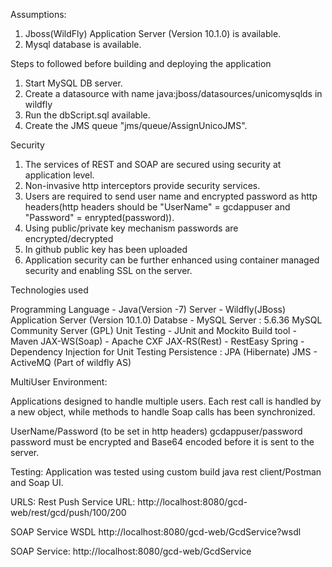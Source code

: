 Assumptions:

1) Jboss(WildFly) Application Server (Version 10.1.0) is available.
2) Mysql database is available.

Steps to followed before building and deploying the application
1) Start MySQL DB server.
2) Create a datasource with name java:jboss/datasources/unicomysqlds in wildfly
3) Run the dbScript.sql available.
4) Create the JMS queue "jms/queue/AssignUnicoJMS".

Security

1. The services of REST and SOAP are secured using security at application level.
2. Non-invasive http interceptors provide security services.
3. Users are required to send user name and encrypted password as http headers(http headers should be "UserName" = gcdappuser and "Password" = enrypted(password)).
4. Using public/private key mechanism passwords are encrypted/decrypted
5. In github public key has been uploaded
6. Application security can be further enhanced using container managed security and enabling SSL on the server.

Technologies used

Programming Language - Java(Version -7)
Server - Wildfly(JBoss) Application Server (Version 10.1.0)
Databse - MySQL Server : 5.6.36 MySQL Community Server (GPL)
Unit Testing - JUnit and Mockito
 Build tool - Maven
JAX-WS(Soap) - Apache CXF 
JAX-RS(Rest) - RestEasy 
Spring - Dependency Injection for Unit Testing
Persistence : JPA (Hibernate)
JMS - ActiveMQ (Part of wildfly AS)

MultiUser Environment:

Applications designed to handle multiple users. 
Each rest call is handled by a new object, while methods to handle Soap calls has been synchronized.

UserName/Password (to be set in http headers)
gcdappuser/password
password must be encrypted and Base64 encoded before it is sent to the server.

Testing:
Application was tested using custom build java rest client/Postman and Soap UI.

URLS:
Rest Push Service URL:
http://localhost:8080/gcd-web/rest/gcd/push/100/200

SOAP Service WSDL
http://localhost:8080/gcd-web/GcdService?wsdl

SOAP Service:
http://localhost:8080/gcd-web/GcdService
